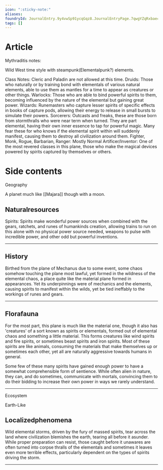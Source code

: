 ```yaml
---
icon: ":sticky-note:"
aliases: 
foundryId: JournalEntry.9y4vwSp91ycqGqz8.JournalEntryPage.7qwgYZqRxbaecLdF
tags: []
---
```


# Article
Mythraditis notes:

Wild West time style with steampunk(Elementalpunk?) elements. 

Class Notes: Cleric and Paladin are not allowed at this time. Druids: Those who naturally or by training bond with elementals of various natural elements, able to use them as mantles for a time to appear as creatures or other things. Warlocks: Those who are able to bind powerful spirits to them, becoming influenced by the nature of the elemental but gaining great power. Wizards: Runemasters who capture lesser spirits of specific effects in books of capture pods, allowing their energy to release in small bursts to simulate their powers. Sorcerers: Outcasts and freaks, these are those born from stormthralls who were near term when turned. They are part elemental, having their own inner essence to tap for powerful magic. Many fear these for who knows if the elemental spirit within will suddenly manifest, causing them to destroy all civilization around them. Fighter, Monk, Rogue, Barbarian, Ranger: Mostly Normal Artificer/Inventor: One of the most revered classes in this plane, those who make the magical devices powered by spirits captured by themselves or others.


# Side contents
Geography

A planet much like [[Majara]] though with  a moon.

## Naturalresources

Spirits: Spirits make wonderful power sources when combined with the gears, ratchets, and runes of humankinds creation, allowing trains to run on this alone with no physical power source needed, weapons to pulse with incredible power, and other odd but powerful inventions.

* * *

## History

Birthed from the plane of Mechanus due to some event, some chaos somehow touching the plane most lawful, yet formed in the wildness of the elemental chaos, a place quite like the material plane formed in appearances. Yet its underpinnings were of mechanics and the elements, causing spirits to manifest within the wilds, yet be tied ineffably to the workings of runes and gears.

* * *

## Florafauna

For the most part, this plane is much like the material one, though it also has 'creatures' of a sort known as spirits or elementals, formed out of elemental chaos and something a little material. This forms creatures like wind spirits and fire spirits, or sometimes beast spirits and iron spirits. Most of these spirits are like animals, consuming the materials that make themselves up or sometimes each other, yet all are naturally aggressive towards humans in general.

Some few of these many spirits have gained enough power to have a somewhat comprehensible form of sentience. While often alien in nature, they can, and do sometimes, communicate with mortals, convincing them to do their bidding to increase their own power in ways we rarely understand.

* * *

Ecosystem

Earth-Like

## Localizedphenomena

Wild elemental storms, driven by the fury of massed spirits, tear across the land where civilization blemishes the earth, tearing all before it asunder. While proper preparation can resist, those caught before it unawares are often turned into corpse thralls of the elementals and sometimes it leaves even more terrible effects, particularly dependent on the types of spirits driving the storm.

* * *